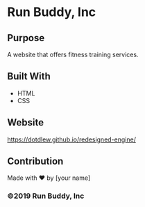 # Run Buddy, Inc

## Purpose
A website that offers fitness training services. 

## Built With
* HTML
* CSS

## Website
https://dotdlew.github.io/redesigned-engine/

## Contribution
Made with ❤️ by [your name]

### ©️2019 Run Buddy, Inc 
